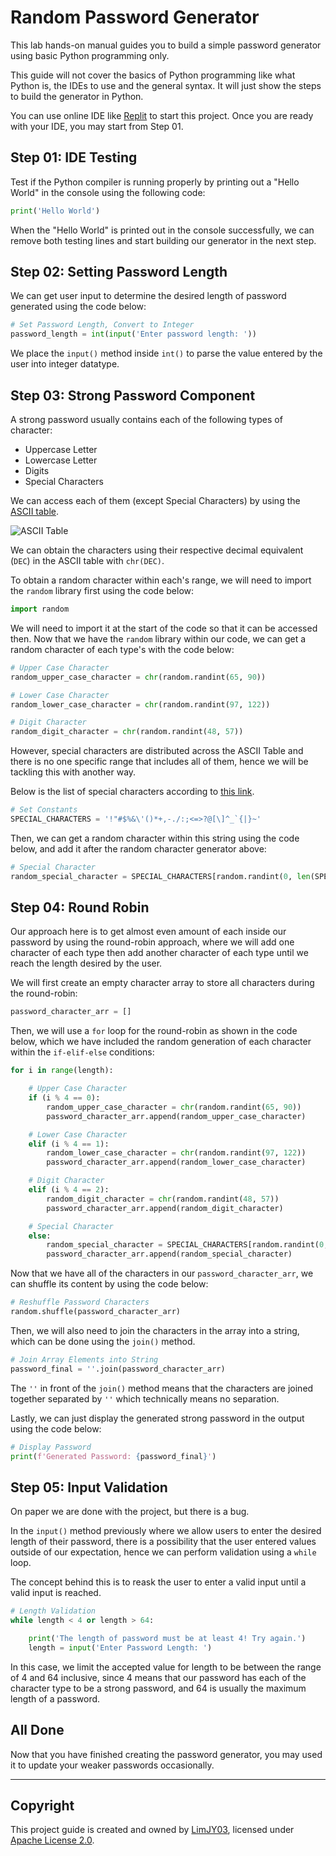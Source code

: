 # Random Password Generator

This lab hands-on manual guides you to build a simple password generator using basic Python programming only.

This guide will not cover the basics of Python programming like what Python is, the IDEs to use and the general syntax. It will just show the steps to build the generator in Python.

You can use online IDE like [Replit](https://replit.com) to start this project. Once you are ready with your IDE, you may start from Step 01.

## Step 01: IDE Testing

Test if the Python compiler is running properly by printing out a "Hello World" in the console using the following code:

```py
print('Hello World')
```

When the "Hello World" is printed out in the console successfully, we can remove both testing lines and start building our generator in the next step.

## Step 02: Setting Password Length

We can get user input to determine the desired length of password generated using the code below:

```py
# Set Password Length, Convert to Integer
password_length = int(input('Enter password length: '))
```

We place the `input()` method inside `int()` to parse the value entered by the user into integer datatype.

## Step 03: Strong Password Component

A strong password usually contains each of the following types of character:

* Uppercase Letter
* Lowercase Letter
* Digits
* Special Characters

We can access each of them (except Special Characters) by using the [ASCII table](https://www.asciitable.com/).

![ASCII Table](https://www.asciitable.com/asciifull.gif)

We can obtain the characters using their respective decimal equivalent (`DEC`) in the ASCII table with `chr(DEC)`.

To obtain a random character within each's range, we will need to import the `random` library first using the code below:

```py
import random
```

We will need to import it at the start of the code so that it can be accessed then. Now that we have the `random` library within our code, we can get a random character of each type's with the code below:

```py
# Upper Case Character
random_upper_case_character = chr(random.randint(65, 90))

# Lower Case Character
random_lower_case_character = chr(random.randint(97, 122))

# Digit Character
random_digit_character = chr(random.randint(48, 57))
```

However, special characters are distributed across the ASCII Table and there is no one specific range that includes all of them, hence we will be tackling this with another way.

Below is the list of special characters according to [this link](https://owasp.org/www-community/password-special-characters).

```py
# Set Constants
SPECIAL_CHARACTERS = '!"#$%&\'()*+,-./:;<=>?@[\]^_`{|}~'
```

Then, we can get a random character within this string using the code below, and add it after the random character generator above:

```py
# Special Character
random_special_character = SPECIAL_CHARACTERS[random.randint(0, len(SPECIAL_CHARACTERS) - 1)]
```

## Step 04: Round Robin

Our approach here is to get almost even amount of each inside our password by using the round-robin approach, where we will add one character of each type then add another character of each type until we reach the length desired by the user.

We will first create an empty character array to store all characters during the round-robin:

```py
password_character_arr = []
```

Then, we will use a `for` loop for the round-robin as shown in the code below, which we have included the random generation of each character within the `if-elif-else` conditions:

```py
for i in range(length):

    # Upper Case Character
    if (i % 4 == 0): 
        random_upper_case_character = chr(random.randint(65, 90))
        password_character_arr.append(random_upper_case_character)

    # Lower Case Character
    elif (i % 4 == 1):
        random_lower_case_character = chr(random.randint(97, 122))
        password_character_arr.append(random_lower_case_character)

    # Digit Character
    elif (i % 4 == 2):
        random_digit_character = chr(random.randint(48, 57))
        password_character_arr.append(random_digit_character)

    # Special Character
    else:
        random_special_character = SPECIAL_CHARACTERS[random.randint(0, len(SPECIAL_CHARACTERS) - 1)]
        password_character_arr.append(random_special_character)
```

Now that we have all of the characters in our `password_character_arr`, we can shuffle its content by using the code below:

```py
# Reshuffle Password Characters
random.shuffle(password_character_arr)
```

Then, we will also need to join the characters in the array into a string, which can be done using the `join()` method. 

```py
# Join Array Elements into String
password_final = ''.join(password_character_arr)
```

The `''` in front of the `join()` method means that the characters are joined together separated by `''` which technically means no separation.

Lastly, we can just display the generated strong password in the output using the code below:

```py
# Display Password
print(f'Generated Password: {password_final}')
```

## Step 05: Input Validation

On paper we are done with the project, but there is a bug.

In the `input()` method previously where we allow users to enter the desired length of their password, there is a possibility that the user entered values outside of our expectation, hence we can perform validation using a `while` loop.

The concept behind this is to reask the user to enter a valid input until a valid input is reached.

```py
# Length Validation
while length < 4 or length > 64:

    print('The length of password must be at least 4! Try again.')
    length = input('Enter Password Length: ')
```

In this case, we limit the accepted value for length to be between the range of 4 and 64 inclusive, since 4 means that our password has each of the character type to be a strong password, and 64 is usually the maximum length of a password.

## All Done

Now that you have finished creating the password generator, you may used it to update your weaker passwords occasionally.

---

## Copyright

This project guide is created and owned by [LimJY03](https://github.com/LimJY03), licensed under [Apache License 2.0](https://github.com/dscum/IntroductionToPython2023/blob/main/LICENSE).

